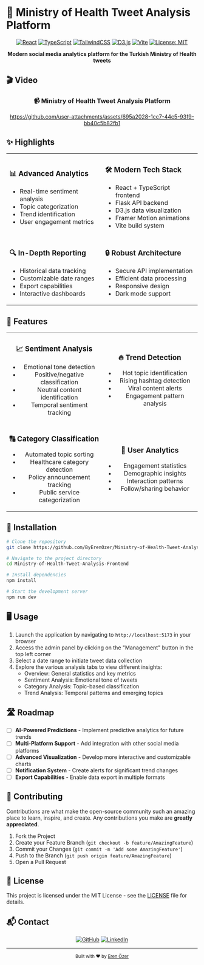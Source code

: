 # 🏥 Ministry of Health Tweet Analysis Platform

<div align="center">

[![React](https://img.shields.io/badge/React-61DAFB?style=for-the-badge&logo=react&logoColor=black)](https://reactjs.org/)
[![TypeScript](https://img.shields.io/badge/TypeScript-3178C6?style=for-the-badge&logo=typescript&logoColor=white)](https://www.typescriptlang.org/)
[![TailwindCSS](https://img.shields.io/badge/Tailwind_CSS-38B2AC?style=for-the-badge&logo=tailwind-css&logoColor=white)](https://tailwindcss.com/)
[![D3.js](https://img.shields.io/badge/D3.js-F9A03C?style=for-the-badge&logo=d3.js&logoColor=white)](https://d3js.org/)
[![Vite](https://img.shields.io/badge/Vite-646CFF?style=for-the-badge&logo=vite&logoColor=white)](https://vitejs.dev/)
[![License: MIT](https://img.shields.io/badge/License-MIT-yellow.svg?style=for-the-badge)](https://opensource.org/licenses/MIT)

**Modern social media analytics platform for the Turkish Ministry of Health tweets**

</div align="center">

## 🎬 Video

<div align="center">
  <h3>📹 Ministry of Health Tweet Analysis Platform </h3>
  
  https://github.com/user-attachments/assets/695a2028-1cc7-44c5-93f9-bb40c5b82fb1
</div>


## ✨ Highlights

<div align="center">
<table>
<tr>
<td width="50%">

### 📊 Advanced Analytics

- Real-time sentiment analysis
- Topic categorization
- Trend identification
- User engagement metrics

</td>
<td width="50%">

### 🛠️ Modern Tech Stack

- React + TypeScript frontend
- Flask API backend
- D3.js data visualization
- Framer Motion animations
- Vite build system

</td>
</tr>
<tr>
<td width="50%">

### 🔍 In-Depth Reporting

- Historical data tracking
- Customizable date ranges
- Export capabilities
- Interactive dashboards

</td>
<td width="50%">

### 🔒 Robust Architecture

- Secure API implementation
- Efficient data processing
- Responsive design
- Dark mode support

</td>
</tr>
</table>
</div>

## 🌟 Features

<div align="center">
<table>
<tr>
<td width="50%" align="center">

### 📈 Sentiment Analysis

- Emotional tone detection
- Positive/negative classification
- Neutral content identification
- Temporal sentiment tracking

</td>
<td width="50%" align="center">

### 🔥 Trend Detection

- Hot topic identification
- Rising hashtag detection
- Viral content alerts
- Engagement pattern analysis

</td>
</tr>
<tr>
<td width="50%" align="center">

### 🔠 Category Classification

- Automated topic sorting
- Healthcare category detection
- Policy announcement tracking
- Public service categorization

</td>
<td width="50%" align="center">

### 👥 User Analytics

- Engagement statistics
- Demographic insights
- Interaction patterns
- Follow/sharing behavior

</td>
</tr>
</table>
</div>

## 🚀 Installation

```bash
# Clone the repository
git clone https://github.com/ByErenOzer/Ministry-of-Health-Tweet-Analysis-Frontend.git

# Navigate to the project directory
cd Ministry-of-Health-Tweet-Analysis-Frontend

# Install dependencies
npm install

# Start the development server
npm run dev
```

## 🖥️ Usage

1. Launch the application by navigating to `http://localhost:5173` in your browser
2. Access the admin panel by clicking on the "Management" button in the top left corner
3. Select a date range to initiate tweet data collection
4. Explore the various analysis tabs to view different insights:
   - Overview: General statistics and key metrics
   - Sentiment Analysis: Emotional tone of tweets
   - Category Analysis: Topic-based classification
   - Trend Analysis: Temporal patterns and emerging topics

## 🛣️ Roadmap

- [ ] **AI-Powered Predictions** - Implement predictive analytics for future trends
- [ ] **Multi-Platform Support** - Add integration with other social media platforms
- [ ] **Advanced Visualization** - Develop more interactive and customizable charts
- [ ] **Notification System** - Create alerts for significant trend changes
- [ ] **Export Capabilities** - Enable data export in multiple formats

## 🤝 Contributing

Contributions are what make the open-source community such an amazing place to learn, inspire, and create. Any contributions you make are **greatly appreciated**.

1. Fork the Project
2. Create your Feature Branch (`git checkout -b feature/AmazingFeature`)
3. Commit your Changes (`git commit -m 'Add some AmazingFeature'`)
4. Push to the Branch (`git push origin feature/AmazingFeature`)
5. Open a Pull Request

## 📜 License

This project is licensed under the MIT License - see the [LICENSE](LICENSE) file for details.

## 📬 Contact

<div align="center">
  
[![GitHub](https://img.shields.io/badge/GitHub-ByErenOzer-181717?style=for-the-badge&logo=github)](https://github.com/ByErenOzer)
[![LinkedIn](https://img.shields.io/badge/LinkedIn-ErenOzer-0077B5?style=for-the-badge&logo=linkedin)](https://www.linkedin.com/in/eren-%C3%B6zer/)

</div>

---

<div align="center">
  <sub>Built with ❤️ by <a href="https://github.com/ByErenOzer">Eren Özer</a></sub>
</div>
